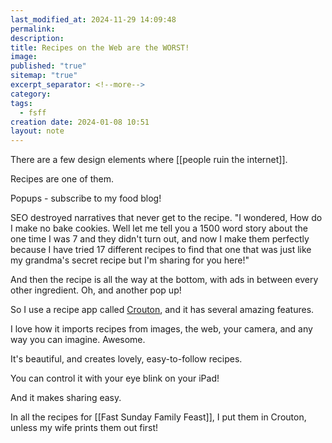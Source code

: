 ```yaml
---
last_modified_at: 2024-11-29 14:09:48
permalink: 
description: 
title: Recipes on the Web are the WORST!
image: 
published: "true"
sitemap: "true"
excerpt_separator: <!--more-->
category: 
tags:
  - fsff
creation date: 2024-01-08 10:51
layout: note
---
```

There are a few design elements where [[people ruin the internet]]. 

Recipes are one of them. 

Popups - subscribe to my food blog! 

SEO destroyed narratives that never get to the recipe. "I wondered, How do I make no bake cookies. Well let me tell you a 1500 word story about the one time I was 7 and they didn't turn out, and now I make them perfectly because I have tried 17 different recipes to find that one that was just like my grandma's secret recipe but I'm sharing for you here!"

And then the recipe is all the way at the bottom, with ads in between every other ingredient. Oh, and another pop up! 

So I use a recipe app called [Crouton](https://crouton.app), and it has several amazing features. 

I love how it imports recipes from images, the web, your camera, and any way you can imagine. Awesome. 

It's beautiful, and creates lovely, easy-to-follow recipes. 

You can control it with your eye blink on your iPad! 

And it makes sharing easy. 

In all the recipes for [[Fast Sunday Family Feast]], I put them in Crouton, unless my wife prints them out first! 

